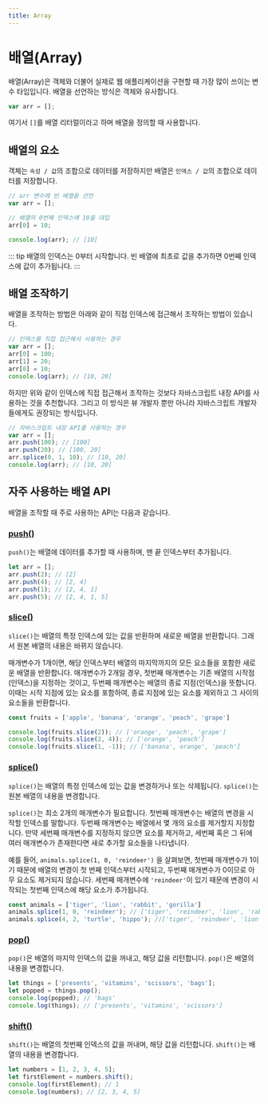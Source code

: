 ```yaml
---
title: Array
---
```


# 배열(Array)

배열(Array)은 객체와 더불어 실제로 웹 애플리케이션을 구현할 때 가장 많이 쓰이는 변수 타입입니다. 배열을 선언하는 방식은 객체와 유사합니다.

```js
var arr = [];
```

여기서 `[]`를 배열 리터럴이라고 하며 배열을 정의할 때 사용합니다.

## 배열의 요소

객체는 `속성 / 값`의 조합으로 데이터를 저장하지만 배열은 `인덱스 / 값`의 조합으로 데이터를 저장합니다.

```js
// arr 변수에 빈 배열을 선언
var arr = [];

// 배열의 0번째 인덱스에 10을 대입
arr[0] = 10;

console.log(arr); // [10]
```

::: tip
배열의 인덱스는 0부터 시작합니다. 빈 배열에 최초로 값을 추가하면 0번째 인덱스에 값이 추가됩니다.
:::

## 배열 조작하기

배열을 조작하는 방법은 아래와 같이 직접 인덱스에 접근해서 조작하는 방법이 있습니다.

```js
// 인덱스를 직접 접근해서 사용하는 경우
var arr = [];
arr[0] = 100;
arr[1] = 20;
arr[0] = 10;
console.log(arr); // [10, 20]
```

하지만 위와 같이 인덱스에 직접 접근해서 조작하는 것보다 자바스크립트 내장 API를 사용하는 것을 추천합니다. 그리고 이 방식은 뷰 개발자 뿐만 아니라 자바스크립트 개발자들에게도 권장되는 방식입니다.

```js
// 자바스크립트 내장 API를 사용하는 경우
var arr = [];
arr.push(100); // [100]
arr.push(20); // [100, 20]
arr.splice(0, 1, 10); // [10, 20]
console.log(arr); // [10, 20]
```

## 자주 사용하는 배열 API

배열을 조작할 때 주로 사용하는 API는 다음과 같습니다.

### [push()](https://developer.mozilla.org/en-US/docs/Web/JavaScript/Reference/Global_Objects/Array/push)

`push()`는 배열에 데이터를 추가할 때 사용하며, 맨 끝 인덱스부터 추가됩니다. 

```javascript
let arr = [];
arr.push(2); // [2]
arr.push(4); // [2, 4]
arr.push(1); // [2, 4, 1] 
arr.push(5); // [2, 4, 1, 5]
```

### [slice()](https://developer.mozilla.org/ko/docs/Web/JavaScript/Reference/Global_Objects/Array/slice)

`slice()`는 배열의 특정 인덱스에 있는 값을 반환하며 새로운 배열을 반환합니다. 그래서 원본 배열의 내용은 바뀌지 않습니다. 

매개변수가 1개이면, 해당 인덱스부터 배열의 마지막까지의 모든 요소들을 포함한 새로운 배열을 반환합니다. 매개변수가 2개일 경우, 첫번째 매개변수는 기존 배열의 시작점(인덱스)을 지정하는 것이고, 두번째 매개변수는 배열의 종료 지점(인덱스)을 뜻합니다. 이때는 시작 지점에 있는 요소를 포함하여, 종료 지점에 있는 요소를 제외하고 그 사이의 요소들을 반환합니다. 

```javascript
const fruits = ['apple', 'banana', 'orange', 'peach', 'grape']

console.log(fruits.slice(2)); // ['orange', 'peach', 'grape']
console.log(fruits.slice(2, 4)); // ['orange', 'peach']
console.log(fruits.slice(1, -1)); // ['banana', orange', 'peach']
```



### [splice()](https://developer.mozilla.org/ko/docs/Web/JavaScript/Reference/Global_Objects/Array/splice) 

`splice()`는 배열의 특정 인덱스에 있는 값을 변경하거나 또는 삭제됩니다. `splice()`는 원본 배열의 내용을 변경합니다.

`splice()`는 최소 2개의 매개변수가 필요합니다. 첫번째 매개변수는 배열의 변경을 시작할 인덱스를 말합니다. 두번째 매개변수는 배열에서 몇 개의 요소를 제거할지 지정합니다. 만약 세번째 매개변수를 지정하지 않으면 요소를 제거하고, 세번째 혹은 그 뒤에 여러 매개변수가 존재한다면 새로 추가할 요소들을 나타냅니다. 

예를 들어, `animals.splice(1, 0, 'reindeer')` 을 살펴보면, 첫번째 매개변수가 1이기 때문에 배열의 변경이 첫 번째 인덱스부터 시작되고, 두번째 매개변수가 0이므로 아무 요소도 제거되지 않습니다. 세번째 매개변수에 `'reindeer'`이 있기 때문에 변경이 시작되는 첫번째 인덱스에 해당 요소가 추가됩니다. 

```javascript
const animals = ['tiger', 'lion', 'rabbit', 'gorilla']
animals.splice(1, 0, 'reindeer'); // ['tiger', 'reindeer', 'lion', 'rabbit', 'gorilla']
animals.splice(4, 2, 'turtle', 'hippo'); //['tiger', 'reindeer', 'lion', 'rabbit', 'turtle', 'hippo']

```



### [pop()](https://developer.mozilla.org/ko/docs/Web/JavaScript/Reference/Global_Objects/Array/pop)

`pop()`은 배열의 마지막 인덱스의 값을 꺼내고, 해당 값을 리턴합니다. `pop()`은 배열의 내용을 변경합니다.

```javascript
let things = ['presents', 'vitamins', 'scissors', 'bags'];
let popped = things.pop();
console.log(popped); // 'bags'
console.log(things); // ['presents', 'vitamins', 'scissors']
```



### [shift()](https://developer.mozilla.org/ko/docs/Web/JavaScript/Reference/Global_Objects/Array/shift) 

`shift()`는 배열의 첫번째 인덱스의 값을 꺼내며, 해당 값을 리턴합니다. `shift()`는 배열의 내용을 변경합니다. 

```javascript
let numbers = [1, 2, 3, 4, 5];
let firstElement = numbers.shift();
console.log(firstElement); // 1
console.log(numbers); // [2, 3, 4, 5]
```
